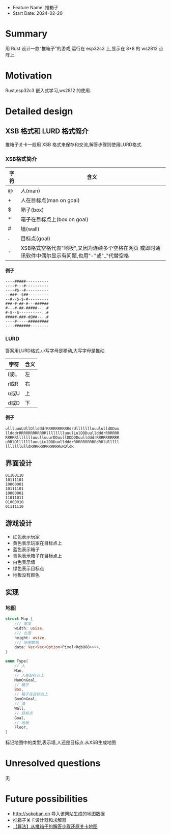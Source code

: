 - Feature Name: 推箱子
- Start Date: 2024-02-20

# Summary

[summary]: #summary

用 Rust 设计一款"推箱子"的游戏,运行在 esp32c3 上,显示在 8\*8 的 ws2812 点阵上.

# Motivation

[motivation]: #motivation

Rust,esp32c3 嵌入式学习,ws2812 的使用.

# Detailed design

[detailed-design]: #detailed-design

## XSB 格式和 LURD 格式简介

推箱子关卡一般用 XSB 格式来保存和交流,解答步骤则使用LURD格式.

### XSB格式简介

| 字符 | 含义                                                                                                |
| ---- | --------------------------------------------------------------------------------------------------- |
| @    | 人(man)                                                                                             |
| +    | 人在目标点(man on goal)                                                                             |
| $    | 箱子(box)                                                                                           |
| \*   | 箱子在目标点上(box on goal)                                                                         |
| #    | 墙(wall)                                                                                            |
| .    | 目标点(goal)                                                                                        |
| -    | XSB格式空格代表"地板",又因为连续多个空格在网页 或即时通讯软件中偶尔显示有问题,也用"-"或"\_"代替空格 |

#### 例子

```Text
----#####----------
----#---#----------
----#$--#----------
--###--$##---------
--#--$-$-#---------
###-#-##-#---######
#---#-##-#####--..#
#-$--$----------..#
#####-###-#@##--..#
----#-----#########
----#######--------
```

### LURD

答案用LURD格式,小写字母是移动,大写字母是推动.

| 字符 | 含义 |
| ---- | ---- |
| l或L | 左   |
| r或R | 右   |
| u或U | 上   |
| d或D | 下   |

#### 例子

```Text
ullluuuLUllDlldddrRRRRRRRRRRdrUllllllluuululldDDuu
lldddrRRRRRRRRRRRRlllllllluuulLulDDDuulldddrRRRRRR
RRRRRllllllluuulluuurDDuullDDDDDuulldddrRRRRRRRRRR
uRRlDllllllluuuLLulDDDuulldddrRRRRRRRRRRdRRlUlllll
lllllllulldRRRRRRRRRRRRRuRDldR
```

## 界面设计

```Text
01100110
10111101
10000001
10111101
10000001
11011011
01000010
01111110
```

## 游戏设计

- 红色表示玩家
- 黄色表示玩家在目标点上
- 蓝色表示箱子
- 青色表示箱子在目标点上
- 白色表示墙
- 绿色表示目标点
- 地板没有颜色

## 实现

### 地图

```Rust
struct Map {
    /// 宽度
    width: usize,
    /// 长度
    height: usize,
    /// 地图数据
    data: Vec<Vec<Option<Pixel<Rgb888>>>>,
}
```

```Rust
enum Type{
    // 人
    Man,
    // 人在目标点上
    ManOnGoal,
    // 箱子
    Box,
    // 箱子在目标点上
    BoxOnGoal,
    // 墙
    Wall,
    // 目标点
    Goal,
    // 地板
    Floor,
}
```

标记地图中的类型,表示墙,人还是目标点.从XSB生成地图

# Unresolved questions

[unresolved-questions]: #unresolved-questions

无

# Future possibilities

[future-possibilities]: #future-possibilities

- http://sokoban.cn 导入该网站生成的地图数据
- 推箱子关卡设计器和求解器
- [【算法】从推箱子的解答步骤还原关卡地图](https://www.cnblogs.com/skyivben/archive/2011/07/03/2096801.html)
